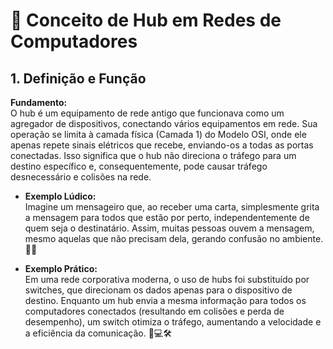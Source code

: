 # 🔌 Conceito de Hub em Redes de Computadores

## 1. Definição e Função
**Fundamento:**  
O hub é um equipamento de rede antigo que funcionava como um agregador de dispositivos, conectando vários equipamentos em rede. Sua operação se limita à camada física (Camada 1) do Modelo OSI, onde ele apenas repete sinais elétricos que recebe, enviando-os a todas as portas conectadas. Isso significa que o hub não direciona o tráfego para um destino específico e, consequentemente, pode causar tráfego desnecessário e colisões na rede.

- **Exemplo Lúdico:**  
  Imagine um mensageiro que, ao receber uma carta, simplesmente grita a mensagem para todos que estão por perto, independentemente de quem seja o destinatário. Assim, muitas pessoas ouvem a mensagem, mesmo aquelas que não precisam dela, gerando confusão no ambiente. 📣😵

- **Exemplo Prático:**  
  Em uma rede corporativa moderna, o uso de hubs foi substituído por switches, que direcionam os dados apenas para o dispositivo de destino. Enquanto um hub envia a mesma informação para todos os computadores conectados (resultando em colisões e perda de desempenho), um switch otimiza o tráfego, aumentando a velocidade e a eficiência da comunicação. 🏢💻🛠️